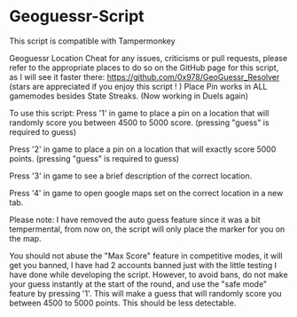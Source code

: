 # Geoguessr-Script
This script is compatible with Tampermonkey

Geoguessr Location Cheat
for any issues, criticisms or pull requests, please refer to the appropriate places to do so on the GitHub page for this script, as I will see it faster there: https://github.com/0x978/GeoGuessr_Resolver (stars are appreciated if you enjoy this script ! )
Place Pin works in ALL gamemodes besides State Streaks. (Now working in Duels again)

To use this script:
Press '1' in game to place a pin on a location that will randomly score you between 4500 to 5000 score. (pressing "guess" is required to guess)

Press '2' in game to place a pin on a location that will exactly score 5000 points. (pressing "guess" is required to guess)

Press '3' in game to see a brief description of the correct location.

Press '4' in game to open google maps set on the correct location in a new tab.

Please note: I have removed the auto guess feature since it was a bit tempermental, from now on, the script will only place the marker for you on the map.

You should not abuse the "Max Score" feature in competitive modes, it will get you banned, I have had 2 accounts banned just with the little testing I have done while developing the script. However, to avoid bans, do not make your guess instantly at the start of the round, and use the "safe mode" feature by pressing '1'. This will make a guess that will randomly score you between 4500 to 5000 points. This should be less detectable.
